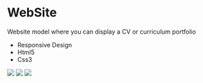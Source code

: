 # WebSite
Website model where you can display a CV or curriculum portfolio

- Responsive Design
- Html5
- Css3


<img src="https://github.com/JuanDiegoAcostaT/Website-2/blob/master/images/browser.png" />

<img src="https://github.com/JuanDiegoAcostaT/Website-2/blob/master/browser2.png" />

<img src="https://github.com/JuanDiegoAcostaT/Website-2/blob/master/browser3.png" />



